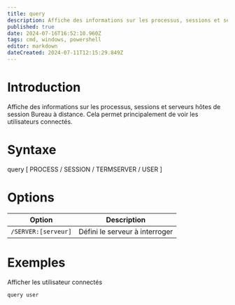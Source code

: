 ```yaml
---
title: query
description: Affiche des informations sur les processus, sessions et serveurs hôtes de session Bureau à distance.
published: true
date: 2024-07-16T16:52:10.960Z
tags: cmd, windows, powershell
editor: markdown
dateCreated: 2024-07-11T12:15:29.849Z
---
```


# Introduction

Affiche des informations sur les processus, sessions et serveurs hôtes de session Bureau à distance. Cela permet principalement de voir les utilisateurs connectés.

# Syntaxe

query [ PROCESS / SESSION / TERMSERVER / USER ]

# Options

| Option              | Description                    |
| ------------------- | ------------------------------ |
| `/SERVER:[serveur]` | Défini le serveur à interroger |

# Exemples

Afficher les utilisateur connectés

`query user`
